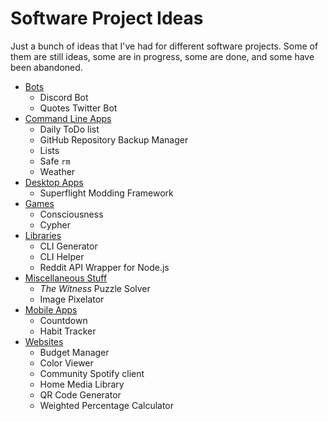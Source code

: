 # Software Project Ideas

Just a bunch of ideas that I've had for different software projects. Some of them are still ideas, some are in progress, some are done, and some have been abandoned.

- [Bots](Bots.md)
    - Discord Bot
    - Quotes Twitter Bot
- [Command Line Apps](CommandLine.md)
    - Daily ToDo list
    - GitHub Repository Backup Manager
    - Lists
    - Safe `rm`
    - Weather
- [Desktop Apps](Desktop.md)
    - Superflight Modding Framework
- [Games](Games.md)
    - Consciousness
    - Cypher
- [Libraries](Libraries.md)
    - CLI Generator
    - CLI Helper
    - Reddit API Wrapper for Node.js
- [Miscellaneous Stuff](Misc.md)
    - *The Witness* Puzzle Solver
    - Image Pixelator
- [Mobile Apps](Mobile.md)
    - Countdown
    - Habit Tracker
- [Websites](Websites.md)
    - Budget Manager
    - Color Viewer
    - Community Spotify client
    - Home Media Library
    - QR Code Generator
    - Weighted Percentage Calculator
